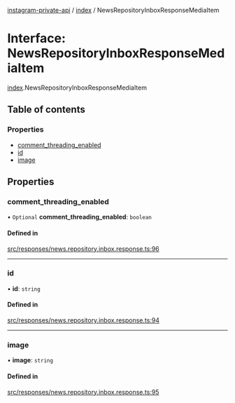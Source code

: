 [instagram-private-api](../../README.md) / [index](../../modules/index.md) / NewsRepositoryInboxResponseMediaItem

# Interface: NewsRepositoryInboxResponseMediaItem

[index](../../modules/index.md).NewsRepositoryInboxResponseMediaItem

## Table of contents

### Properties

- [comment\_threading\_enabled](NewsRepositoryInboxResponseMediaItem.md#comment_threading_enabled)
- [id](NewsRepositoryInboxResponseMediaItem.md#id)
- [image](NewsRepositoryInboxResponseMediaItem.md#image)

## Properties

### comment\_threading\_enabled

• `Optional` **comment\_threading\_enabled**: `boolean`

#### Defined in

[src/responses/news.repository.inbox.response.ts:96](https://github.com/Nerixyz/instagram-private-api/blob/0e0721c/src/responses/news.repository.inbox.response.ts#L96)

___

### id

• **id**: `string`

#### Defined in

[src/responses/news.repository.inbox.response.ts:94](https://github.com/Nerixyz/instagram-private-api/blob/0e0721c/src/responses/news.repository.inbox.response.ts#L94)

___

### image

• **image**: `string`

#### Defined in

[src/responses/news.repository.inbox.response.ts:95](https://github.com/Nerixyz/instagram-private-api/blob/0e0721c/src/responses/news.repository.inbox.response.ts#L95)
